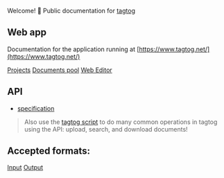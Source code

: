 Welcome! :open_hands: Public documentation for [tagtog](https://www.tagtog.net/)

## Web app
Documentation for the application running at [https://www.tagtog.net/](https://www.tagtog.net/)

[Projects](projects.md)
[Documents pool](documentpool.md)
[Web Editor](webeditor.md)
## API
* [specification](https://github.com/tagtog/tagtog-doc/wiki/API-documents-v0.1)

> Also use the [tagtog script](https://github.com/tagtog/tagtog-doc/blob/master/tagtog) to do many common operations in tagtog using the API: upload, search, and download documents!

## Accepted formats:
[Input](inputformats.md)
[Output](outputformats.md)



